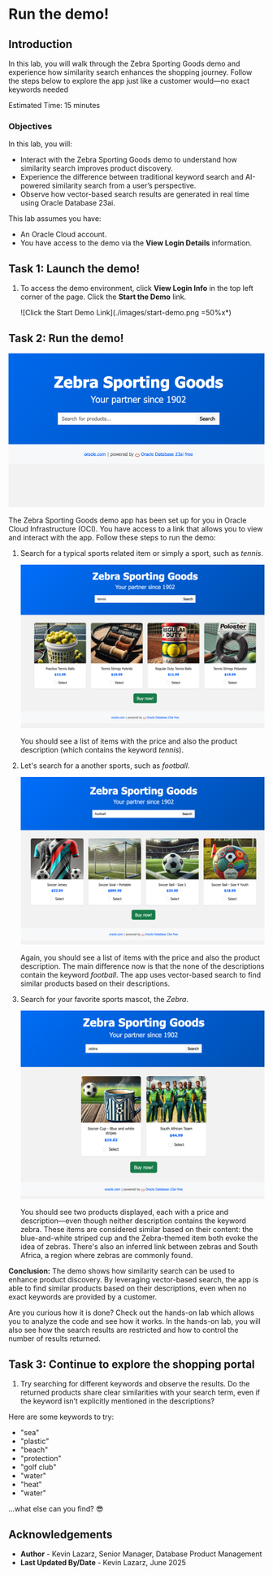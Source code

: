 # Run the demo!

## Introduction

In this lab, you will walk through the Zebra Sporting Goods demo and experience how similarity search enhances the shopping journey. Follow the steps below to explore the app just like a customer would—no exact keywords needed

Estimated Time: 15 minutes


### Objectives

In this lab, you will:
* Interact with the Zebra Sporting Goods demo to understand how similarity search improves product discovery.
* Experience the difference between traditional keyword search and AI-powered similarity search from a user’s perspective.
* Observe how vector-based search results are generated in real time using Oracle Database 23ai.

This lab assumes you have:
* An Oracle Cloud account.
* You have access to the demo via the **View Login Details** information.

## Task 1: Launch the demo!

1. To access the demo environment, click **View Login Info** in the top left corner of the page. Click the **Start the Demo** link.

    ![Click the Start Demo Link](./images/start-demo.png =50%x*)


## Task 2: Run the demo!

![Zebra Sporting Good portal](images/zebra-search.png)

The Zebra Sporting Goods demo app has been set up for you in Oracle Cloud Infrastructure (OCI). You have access to a link that allows you to view and interact with the app. Follow these steps to run the demo:

1. Search for a typical sports related item or simply a sport, such as *tennis*.

    ![tennis](images/tennis.png)

    You should see a list of items with the price and also the product description (which contains the keyword *tennis*).

2. Let's search for a another sports, such as *football*.

    ![football](images/football.png)

    Again, you should see a list of items with the price and also the product description. The main difference now is that the none of the descriptions contain the keyword *football*. The app uses vector-based search to find similar products based on their descriptions.

3. Search for your favorite sports mascot, the *Zebra*.

    ![zebra](images/zebra.png)

    You should see two products displayed, each with a price and description—even though neither description contains the keyword zebra. These items are considered similar based on their content: the blue-and-white striped cup and the Zebra-themed item both evoke the idea of zebras. There's also an inferred link between zebras and South Africa, a region where zebras are commonly found.


**Conclusion:** The demo shows how similarity search can be used to enhance product discovery. By leveraging vector-based search, the app is able to find similar products based on their descriptions, even when no exact keywords are provided by a customer.

Are you curious how it is done? Check out the hands-on lab which allows you to analyze the code and see how it works. In the hands-on lab, you will also see how the search results are restricted and how to control the number of results returned.

## Task 3: Continue to explore the shopping portal

1. Try searching for different keywords and observe the results. Do the returned products share clear similarities with your search term, even if the keyword isn’t explicitly mentioned in the descriptions?

  Here are some keywords to try:
 * "sea"
 * "plastic"
 * "beach"
 * "protection"
 * "golf club"
 * "water"
 * "heat"
 * "water"  

...what else can you find? 😎


## Acknowledgements
* **Author** - Kevin Lazarz, Senior Manager, Database Product Management
* **Last Updated By/Date** - Kevin Lazarz, June 2025
